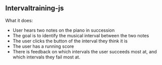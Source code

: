 ## Intervaltraining-js

What it does:
- User hears two notes on the piano in succession
- The goal is to identify the musical interval between the two notes
- The user clicks the button of the interval they think it is
- The user has a running score
- There is feedback on which intervals the user succeeds most at, and which intervals they fail most at.
